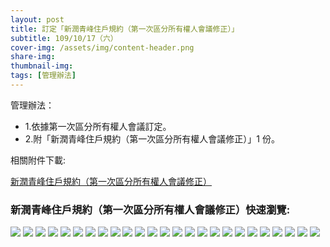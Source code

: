 ```yaml
---
layout: post
title: 訂定「新潤青峰住戶規約（第一次區分所有權人會議修正）」
subtitle: 109/10/17（六）
cover-img: /assets/img/content-header.png
share-img: 
thumbnail-img:
tags: [管理辦法]
---
```


管理辦法：
- 1.依據第一次區分所有權人會議訂定。
- 2.附「新潤青峰住戶規約（第一次區分所有權人會議修正）」1 份。

相關附件下載:

 [新潤青峰住戶規約（第一次區分所有權人會議修正）](../assets/post/20201017/1091017－新潤青峰住戶規約（第一次區分所有權人會議訂定）.pdf)

### 新潤青峰住戶規約（第一次區分所有權人會議修正）快速瀏覽:

![](../assets/post/20201017/01.png)
![](../assets/post/20201017/02.png)
![](../assets/post/20201017/03.png)
![](../assets/post/20201017/04.png)
![](../assets/post/20201017/05.png)
![](../assets/post/20201017/06.png)
![](../assets/post/20201017/07.png)
![](../assets/post/20201017/08.png)
![](../assets/post/20201017/09.png)
![](../assets/post/20201017/10.png)
![](../assets/post/20201017/11.png)
![](../assets/post/20201017/12.png)
![](../assets/post/20201017/13.png)
![](../assets/post/20201017/14.png)
![](../assets/post/20201017/15.png)
![](../assets/post/20201017/16.png)
![](../assets/post/20201017/17.png)
![](../assets/post/20201017/18.png)
![](../assets/post/20201017/19.png)
![](../assets/post/20201017/20.png)
![](../assets/post/20201017/21.png)
![](../assets/post/20201017/22.png)
![](../assets/post/20201017/23.png)
![](../assets/post/20201017/24.png)
![](../assets/post/20201017/25.png)
